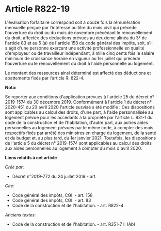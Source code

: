 # Article R822-19

L'évaluation forfaitaire correspond soit à douze fois la rémunération mensuelle perçue par l'intéressé au titre du mois civil
qui précède l'ouverture du droit ou du mois de novembre précédant le renouvellement du droit, affectée des déductions prévues
au deuxième alinéa du 3° de l'article 83 et au 5 (a) de l'article 158 du code général des impôts, soit, s'il s'agit d'une
personne exerçant une activité professionnelle en qualité d'employeur ou de travailleur indépendant, à mille cinq cents fois
le salaire minimum de croissance horaire en vigueur au 1er juillet qui précède l'ouverture ou le renouvellement du droit à
l'aide personnelle au logement. 

Le montant des ressources ainsi déterminé est affecté des déductions et abattements fixés par l'article R. 822-4.

**Nota:**

Se reporter aux conditions d'application prévues à l'article 25 du décret n° 2019-1574 du 30 décembre 2019. Conformément à
l'article 1 du décret n° 2020-451 du 20 avril 2020 l'article susvisé a été modifié : Ces dispositions sont applicables au
calcul des droits, d'une part, à l'aide personnalisée au logement prévue pour les accédants à la propriété par l'article L.
831-1 du code de la construction et de l'habitation, d'autre part, aux autres aides personnelles au logement prévues par le
même code, à compter des mois respectifs fixés par arrêté des ministres en charge du logement, de la santé et du budget et,
au plus tard, du 1er janvier 2021. Toutefois, les dispositions de l'article 5 du décret n° 2019-1574 sont applicables au
calcul des droits aux aides personnelles au logement à compter du mois d'avril 2020.

**Liens relatifs à cet article**

_Créé par_:

  - Décret n°2019-772 du 24 juillet 2019 - art.

_Cite_:

  - Code général des impôts, CGI. - art. 158
  - Code général des impôts, CGI. - art. 83
  - Code de la construction et de l'habitation. - art. R822-4

_Anciens textes_:

  - Code de la construction et de l'habitation. - art. R351-7 II (Ab)
